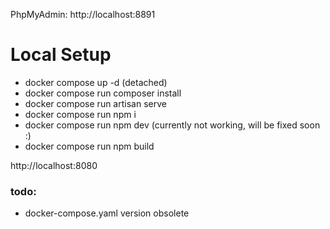 PhpMyAdmin: http://localhost:8891

# Local Setup
- docker compose up -d (detached)
- docker compose run composer install
- docker compose run artisan serve
- docker compose run npm i
- docker compose run npm dev (currently not working, will be fixed soon :) 
- docker compose run npm build 

http://localhost:8080

### todo: 
- docker-compose.yaml version obsolete